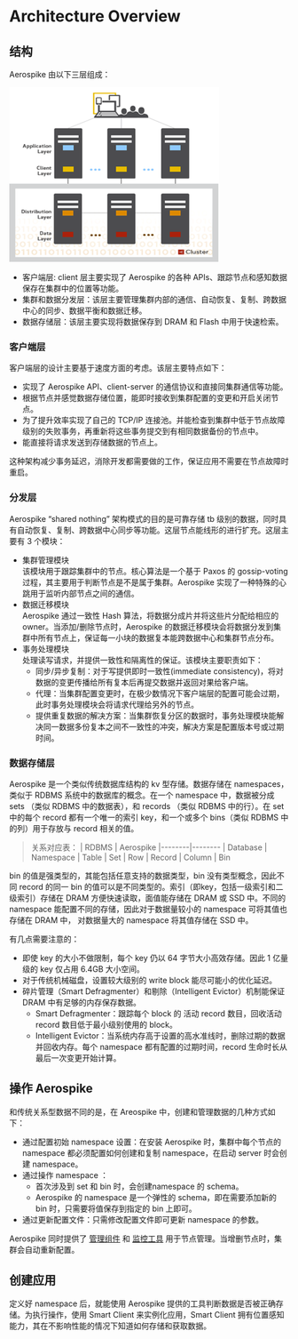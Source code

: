 # Architecture Overview

## 结构
Aerospike 由以下三层组成：

![Aerospike Architecture](../img/arch.png)

- 客户端层: client 层主要实现了 Aerospike 的各种 APIs、跟踪节点和感知数据保存在集群中的位置等功能。
- 集群和数据分发层：该层主要管理集群内部的通信、自动恢复、复制、跨数据中心的同步、数据平衡和数据迁移。
- 数据存储层：该层主要实现将数据保存到 DRAM 和 Flash 中用于快速检索。

### 客户端层
客户端层的设计主要基于速度方面的考虑。该层主要特点如下：
- 实现了 Aerospike API、client-server 的通信协议和直接同集群通信等功能。
- 根据节点并感觉数据存储位置，能即时接收到集群配置的变更和开启关闭节点。
- 为了提升效率实现了自己的 TCP/IP 连接池。并能检查到集群中低于节点故障级别的失败事务，再重新将这些事务提交到有相同数据备份的节点中。
- 能直接将请求发送到存储数据的节点上。

这种架构减少事务延迟，消除开发都需要做的工作，保证应用不需要在节点故障时重启。

### 分发层
Aerospike “shared nothing” 架构模式的目的是可靠存储 tb 级别的数据，同时具有自动恢复、复制、跨数据中心同步等功能。这层节点能线形的进行扩充。这层主要有 3 个模块：
- 集群管理模块     
  该模块用于跟踪集群中的节点。核心算法是一个基于 Paxos 的 gossip-voting 过程，其主要用于判断节点是不是属于集群。Aerospike 实现了一种特殊的心跳用于监听内部节点之间的通信。
- 数据迁移模块     
  Aerospike 通过一致性 Hash 算法，将数据分成片并将这些片分配给相应的 owner。当添加/删除节点时，Aerospike 的数据迁移模块会将数据分发到集群中所有节点上，保证每一小块的数据复本能跨数据中心和集群节点分布。
- 事务处理模块       
  处理读写请求，并提供一致性和隔离性的保证。该模块主要职责如下：
  - 同步/异步复制：对于写提供即时一致性(immediate consistency)，将对数据的变更传播给所有复本后再提交数据并返回对果给客户端。
  - 代理：当集群配置变更时，在极少数情况下客户端层的配置可能会过期，此时事务处理模块会将请求代理给另外的节点。
  - 提供重复数据的解决方案：当集群恢复分区的数据时，事务处理模块能解决同一数据多份复本之间不一致性的冲突，解决方案是配置版本号或过期时间。

### 数据存储层 
Aerospike 是一个类似传统数据库结构的 kv 型存储。数据存储在 namespaces，类似于 RDBMS 系统中的数据库的概念。在一个 namespace 中，数据被分成 sets （类似 RDBMS 中的数据表），和 records （类似 RDBMS 中的行）。在 set 中的每个 record 都有一个唯一的索引 key，和一个或多个 bins（类似 RDBMS 中的列）用于存放与 record 相关的值。

> 关系对应表：
> | RDBMS  | Aerospike
> |--------|--------
  | Database | Namespace
  | Table   | Set
  | Row    | Record
>  | Column  | Bin

bin 的值是强类型的，其能包括任意支持的数据类型，bin 没有类型概念，因此不同 record 的同一 bin 的值可以是不同类型的。索引（即key，包括一级索引和二级索引）存储在 DRAM 方便快速读取，面值能存储在 DRAM 或 SSD 中。不同的 namespace 能配置不同的存储，因此对于数据量较小的 namespace 可将其值也存储在 DRAM 中， 对数据量大的 namespace 将其值存储在 SSD 中。

有几点需要注意的：
- 即使 key 的大小不做限制，每个 key 仍以 64 字节大小高效存储。因此 1 亿量级的 key 仅占用 6.4GB 大小空间。
- 对于传统机械磁盘，设置较大级别的 write block 能尽可能小的优化延迟。
- 碎片管理（Smart Defragmenter）和剔除（Intelligent Evictor）机制能保证 DRAM 中有足够的内存保存数据。
  - Smart Defragmenter：跟踪每个 block 的 活动 record 数目，回收活动 record 数目低于最小级别使用的 block。
  - Intelligent Evictor：当系统内存高于设置的高水准线时，删除过期的数据并回收内存。每个 namespace 都有配置的过期时间，record 生命时长从最后一次变更开始计算。

## 操作 Aerospike

和传统关系型数据不同的是，在 Areospike 中，创建和管理数据的几种方式如下：
- 通过配置初始 namespace 设置：在安装 Aerospike 时，集群中每个节点的 namespace 都必须配置如何创建和复制 namespace，在启动 server 时会创建 namespace。 
- 通过操作 namespace ：
  - 首次涉及到 set 和 bin 时，会创建namespace 的 schema。
  - Aerospike 的 namespace 是一个弹性的 schema，即在需要添加新的 bin 时，只需要将值保存到指定的 bin 上即可。
- 通过更新配置文件：只需修改配置文件即可更新 namespace 的参数。

Aerospike 同时提供了 [管理组件](https://www.aerospike.com/docs/amc/index.html) 和 [监控工具](https://www.aerospike.com/docs/operations/monitor/index.html) 用于节点管理。当增删节点时，集群会自动重新配置。

## 创建应用
定义好 namespace 后，就能使用 Aerospike 提供的工具判断数据是否被正确存储。为执行操作，使用 Smart Client 来实例化应用，Smart Client 拥有位置感知能力，其在不影响性能的情况下知道如何存储和获取数据。
